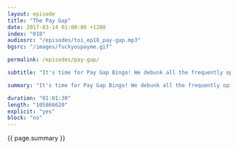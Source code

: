 ```yaml
---
layout: episode
title: "The Pay Gap"
date: 2017-03-14 01:00:00 +1200
index: "018"
audiosrc: "/episodes/toi_ep18_pay-gap.mp3"
bgsrc: "/images/fuckyoupayme.gif"

permalink: /episodes/pay-gap/

subtitle: "It's time for Pay Gap Bingo! We debunk all the frequently opined arguments and myths around the pay gap, discuss the intersectional intricacies that affect salary, and go through some possible strategies to tackle the pay gap."

summary: "It's time for Pay Gap Bingo! We debunk all the frequently opined arguments and myths around the pay gap, discuss the intersectional intricacies that affect salary, and go through some possible strategies to tackle the pay gap."

duration: "01:01:30"
length: "105866620"
explicit: "yes"
block: "no" 
---
```

<section class="summary" markdown="1">

{{ page.summary }}

</section>



<section id="shownotes" class="hidden" markdown="1">


</section>
